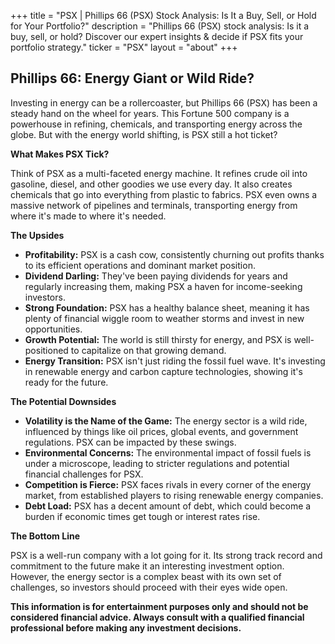 +++
title = "PSX |  Phillips 66 (PSX) Stock Analysis:  Is It a Buy, Sell, or Hold for Your Portfolio?"
description = "Phillips 66 (PSX) stock analysis: Is it a buy, sell, or hold?  Discover our expert insights & decide if PSX fits your portfolio strategy."
ticker = "PSX"
layout = "about"
+++

        


## Phillips 66: Energy Giant or Wild Ride? 

Investing in energy can be a rollercoaster, but Phillips 66 (PSX) has been a steady hand on the wheel for years. This Fortune 500 company is a powerhouse in refining, chemicals, and transporting energy across the globe. But with the energy world shifting, is PSX still a hot ticket?

**What Makes PSX Tick?**

Think of PSX as a multi-faceted energy machine. It refines crude oil into gasoline, diesel, and other goodies we use every day. It also creates chemicals that go into everything from plastic to fabrics. PSX even owns a massive network of pipelines and terminals, transporting energy from where it's made to where it's needed. 

**The Upsides**

* **Profitability:**  PSX is a cash cow, consistently churning out profits thanks to its efficient operations and dominant market position.
* **Dividend Darling:** They've been paying dividends for years and regularly increasing them, making PSX a haven for income-seeking investors.
* **Strong Foundation:** PSX has a healthy balance sheet, meaning it has plenty of financial wiggle room to weather storms and invest in new opportunities.
* **Growth Potential:** The world is still thirsty for energy, and PSX is well-positioned to capitalize on that growing demand.
* **Energy Transition:** PSX isn't just riding the fossil fuel wave. It's investing in renewable energy and carbon capture technologies, showing it's ready for the future.

**The Potential Downsides**

* **Volatility is the Name of the Game:** The energy sector is a wild ride, influenced by things like oil prices, global events, and government regulations. PSX can be impacted by these swings.
* **Environmental Concerns:** The environmental impact of fossil fuels is under a microscope, leading to stricter regulations and potential financial challenges for PSX.
* **Competition is Fierce:** PSX faces rivals in every corner of the energy market, from established players to rising renewable energy companies.
* **Debt Load:** PSX has a decent amount of debt, which could become a burden if economic times get tough or interest rates rise.

**The Bottom Line**

PSX is a well-run company with a lot going for it. Its strong track record and commitment to the future make it an interesting investment option. However, the energy sector is a complex beast with its own set of challenges, so investors should proceed with their eyes wide open.  

**This information is for entertainment purposes only and should not be considered financial advice. Always consult with a qualified financial professional before making any investment decisions.**

        